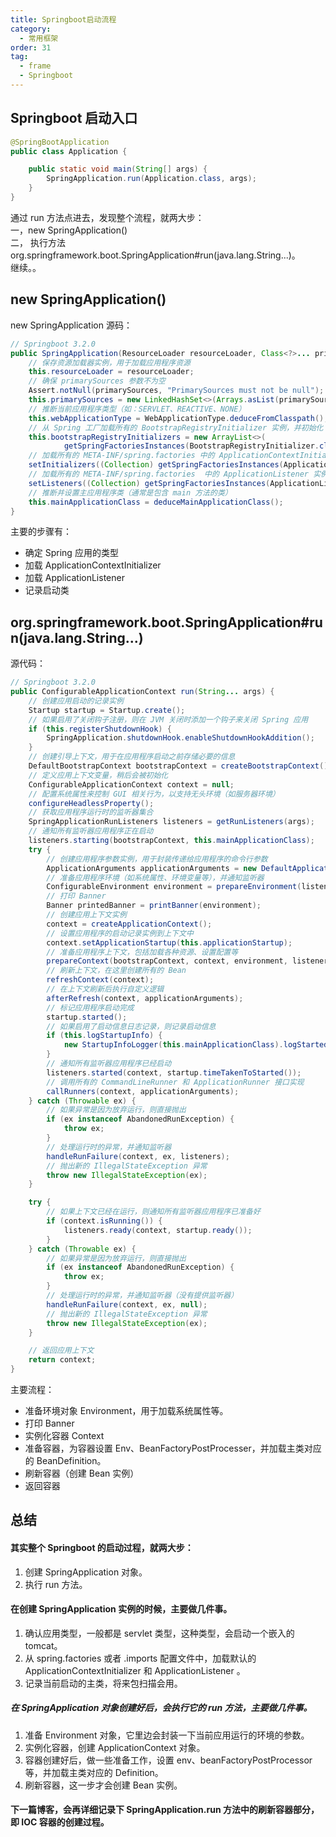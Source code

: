 ```yaml
---
title: Springboot启动流程
category:
  - 常用框架
order: 31
tag:
  - frame
  - Springboot
---
```


## Springboot 启动入口
```java
@SpringBootApplication
public class Application {

    public static void main(String[] args) {
        SpringApplication.run(Application.class, args);
    }
}
```
通过 run 方法点进去，发现整个流程，就两大步：  
一，new SpringApplication()  
二， 执行方法 org.springframework.boot.SpringApplication#run(java.lang.String...)。  
继续。。

## new SpringApplication()
new SpringApplication 源码：
```java
// Springboot 3.2.0
public SpringApplication(ResourceLoader resourceLoader, Class<?>... primarySources) {
    // 保存资源加载器实例，用于加载应用程序资源
    this.resourceLoader = resourceLoader;
    // 确保 primarySources 参数不为空
    Assert.notNull(primarySources, "PrimarySources must not be null");
    this.primarySources = new LinkedHashSet<>(Arrays.asList(primarySources));
    // 推断当前应用程序类型（如：SERVLET、REACTIVE、NONE）
    this.webApplicationType = WebApplicationType.deduceFromClasspath();
    // 从 Spring 工厂加载所有的 BootstrapRegistryInitializer 实例，并初始化 bootstrapRegistryInitializers 列表
    this.bootstrapRegistryInitializers = new ArrayList<>(
            getSpringFactoriesInstances(BootstrapRegistryInitializer.class));
    // 加载所有的 META-INF/spring.factories 中的 ApplicationContextInitializer 实例，并设置应用上下文初始化器
    setInitializers((Collection) getSpringFactoriesInstances(ApplicationContextInitializer.class));
    // 加载所有的 META-INF/spring.factories  中的 ApplicationListener 实例，并设置应用程序事件监听器
    setListeners((Collection) getSpringFactoriesInstances(ApplicationListener.class));
    // 推断并设置主应用程序类（通常是包含 main 方法的类）
    this.mainApplicationClass = deduceMainApplicationClass();
}


```
主要的步骤有：
- 确定 Spring 应用的类型
- 加载 ApplicationContextInitializer
- 加载 ApplicationListener
- 记录启动类

## org.springframework.boot.SpringApplication#run(java.lang.String...)
源代码：
```java
// Springboot 3.2.0
public ConfigurableApplicationContext run(String... args) {
    // 创建应用启动的记录实例
    Startup startup = Startup.create();
    // 如果启用了关闭钩子注册，则在 JVM 关闭时添加一个钩子来关闭 Spring 应用
    if (this.registerShutdownHook) {
        SpringApplication.shutdownHook.enableShutdownHookAddition();
    }
    // 创建引导上下文，用于在应用程序启动之前存储必要的信息
    DefaultBootstrapContext bootstrapContext = createBootstrapContext();
    // 定义应用上下文变量，稍后会被初始化
    ConfigurableApplicationContext context = null;
    // 配置系统属性来控制 GUI 相关行为，以支持无头环境（如服务器环境）
    configureHeadlessProperty();
    // 获取应用程序运行时的监听器集合
    SpringApplicationRunListeners listeners = getRunListeners(args);
    // 通知所有监听器应用程序正在启动
    listeners.starting(bootstrapContext, this.mainApplicationClass);
    try {
        // 创建应用程序参数实例，用于封装传递给应用程序的命令行参数
        ApplicationArguments applicationArguments = new DefaultApplicationArguments(args);
        // 准备应用程序环境（如系统属性、环境变量等），并通知监听器
        ConfigurableEnvironment environment = prepareEnvironment(listeners, bootstrapContext, applicationArguments);
        // 打印 Banner
        Banner printedBanner = printBanner(environment);
        // 创建应用上下文实例
        context = createApplicationContext();
        // 设置应用程序的启动记录实例到上下文中
        context.setApplicationStartup(this.applicationStartup);
        // 准备应用程序上下文，包括加载各种资源、设置配置等
        prepareContext(bootstrapContext, context, environment, listeners, applicationArguments, printedBanner);
        // 刷新上下文，在这里创建所有的 Bean
        refreshContext(context);
        // 在上下文刷新后执行自定义逻辑
        afterRefresh(context, applicationArguments);
        // 标记应用程序启动完成
        startup.started();
        // 如果启用了启动信息日志记录，则记录启动信息
        if (this.logStartupInfo) {
            new StartupInfoLogger(this.mainApplicationClass).logStarted(getApplicationLog(), startup);
        }
        // 通知所有监听器应用程序已经启动
        listeners.started(context, startup.timeTakenToStarted());
        // 调用所有的 CommandLineRunner 和 ApplicationRunner 接口实现
        callRunners(context, applicationArguments);
    } catch (Throwable ex) {
        // 如果异常是因为放弃运行，则直接抛出
        if (ex instanceof AbandonedRunException) {
            throw ex;
        }
        // 处理运行时的异常，并通知监听器
        handleRunFailure(context, ex, listeners);
        // 抛出新的 IllegalStateException 异常
        throw new IllegalStateException(ex);
    }

    try {
        // 如果上下文已经在运行，则通知所有监听器应用程序已准备好
        if (context.isRunning()) {
            listeners.ready(context, startup.ready());
        }
    } catch (Throwable ex) {
        // 如果异常是因为放弃运行，则直接抛出
        if (ex instanceof AbandonedRunException) {
            throw ex;
        }
        // 处理运行时的异常，并通知监听器（没有提供监听器）
        handleRunFailure(context, ex, null);
        // 抛出新的 IllegalStateException 异常
        throw new IllegalStateException(ex);
    }

    // 返回应用上下文
    return context;
}
```
主要流程：
- 准备环境对象 Environment，用于加载系统属性等。
- 打印 Banner
- 实例化容器 Context
- 准备容器，为容器设置 Env、BeanFactoryPostProcesser，并加载主类对应的 BeanDefinition。
- 刷新容器（创建 Bean 实例）
- 返回容器

## 总结
#### 其实整个 Springboot 的启动过程，就两大步：
1. 创建 SpringApplication 对象。 
2. 执行 run 方法。

#### 在创建 SpringApplication 实例的时候，主要做几件事。
1. 确认应用类型，一般都是 servlet 类型，这种类型，会启动一个嵌入的 tomcat。
2. 从 spring.factories 或者 .imports 配置文件中，加载默认的 ApplicationContextInitializer 和 ApplicationListener 。
3. 记录当前启动的主类，将来包扫描会用。

##### 在 SpringApplication 对象创建好后，会执行它的 run 方法，主要做几件事。
1. 准备 Environment 对象，它里边会封装一下当前应用运行的环境的参数。
2. 实例化容器，创建 ApplicationContext 对象。
3. 容器创建好后，做一些准备工作，设置 env、beanFactoryPostProcessor 等，并加载主类对应的 Definition。
4. 刷新容器，这一步才会创建 Bean 实例。



#### 下一篇博客，会再详细记录下 SpringApplication.run 方法中的刷新容器部分，即 IOC 容器的创建过程。
